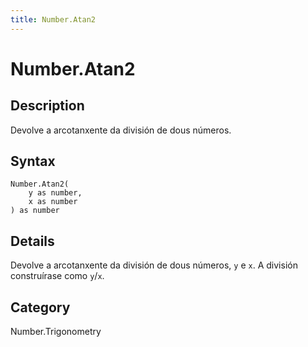 ```yaml
---
title: Number.Atan2
---
```


# Number.Atan2


## Description

Devolve a arcotanxente da división de dous números.


## Syntax

```powerquery
Number.Atan2(
    y as number,
    x as number
) as number
```


## Details

Devolve a arcotanxente da división de dous números, <code>y</code> e <code>x</code>. A división construírase como <code>y</code>/<code>x</code>.



## Category
Number.Trigonometry
